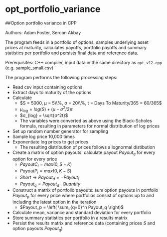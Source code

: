 # opt_portfolio_variance
##Option portfolio variance in CPP

Authors: Adam Foster, Sercan Akbay

The program feeds in a portfolio of options, samples underlying asset prices at maturity, calculates payoffs, portfolio payoffs and summary statistics per portfolio and persists final data and reference data.

Prerequisites: C++ compiler, input data in the same directory as `opt_v12.cpp` (e.g. sample_small.csv)

The program performs the following processing steps:
* Read csv input containing options
* Extract days to maturity of the options
* Calculate
  * $S = 5000, μ = 5\\%, σ = 20\\%, t = Days To Maturity/365 = 60/365$
  * $μ_{log} = log(S) + (μ - σ^2/2)t$
  * $σ_{log} = \sqrt{σ^2t}$
  * The variables were converted as above using the Black-Scholes formula, resulting in parameters for normal distribution of log prices
* Set up random number generator for sampling
* Sample log price 10,000 times
* Exponentiate log prices to get prices
  * The resulting distribution of prices follows a lognormal distibution
* Create a matrix of option payouts: calculate payout $Payout_q$ for every option for every price
  * $Payout C_i = max(0, S - K)$
  * $Payout P_i = max(0, K - S)$
  * $Short \rightarrow Payout_d = - Payout_i$
  * $Payout_q = Payout_d \cdot Quantity$
* Construct a matrix of portfolio payouts: sum option payouts in portfolio $Payout_p$ for every price where portfolios consist of options up to and including the latest option in the iteration
  * $Payout_p = \left( \sum_{q=0}^n Payout_q \right)$
* Calculate mean, variance and standard deviation for every portfolio
* Store summary statistics per portfolio in a results matrix
* Persist the results matrix and reference data (containing prices $S$ and option payouts $Payout_q$)

